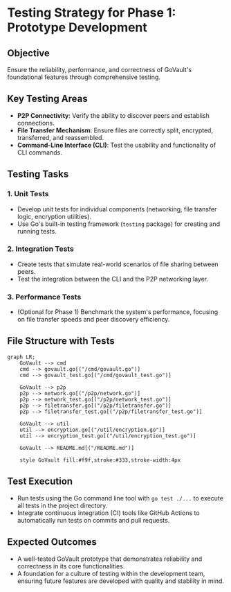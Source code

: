 # Testing Strategy for Phase 1: Prototype Development

## Objective
Ensure the reliability, performance, and correctness of GoVault's foundational features through comprehensive testing.

## Key Testing Areas
- **P2P Connectivity**: Verify the ability to discover peers and establish connections.
- **File Transfer Mechanism**: Ensure files are correctly split, encrypted, transferred, and reassembled.
- **Command-Line Interface (CLI)**: Test the usability and functionality of CLI commands.

## Testing Tasks

### 1. Unit Tests
- Develop unit tests for individual components (networking, file transfer logic, encryption utilities).
- Use Go's built-in testing framework (`testing` package) for creating and running tests.

### 2. Integration Tests
- Create tests that simulate real-world scenarios of file sharing between peers.
- Test the integration between the CLI and the P2P networking layer.

### 3. Performance Tests
- (Optional for Phase 1) Benchmark the system's performance, focusing on file transfer speeds and peer discovery efficiency.

## File Structure with Tests

```mermaid
graph LR;
    GoVault --> cmd
    cmd --> govault.go[("/cmd/govault.go")]
    cmd --> govault_test.go[("/cmd/govault_test.go")]
    
    GoVault --> p2p
    p2p --> network.go[("/p2p/network.go")]
    p2p --> network_test.go[("/p2p/network_test.go")]
    p2p --> filetransfer.go[("/p2p/filetransfer.go")]
    p2p --> filetransfer_test.go[("/p2p/filetransfer_test.go")]

    GoVault --> util
    util --> encryption.go[("/util/encryption.go")]
    util --> encryption_test.go[("/util/encryption_test.go")]

    GoVault --> README.md[("/README.md")]

    style GoVault fill:#f9f,stroke:#333,stroke-width:4px

```

## Test Execution
- Run tests using the Go command line tool with `go test ./...` to execute all tests in the project directory.
- Integrate continuous integration (CI) tools like GitHub Actions to automatically run tests on commits and pull requests.

## Expected Outcomes
- A well-tested GoVault prototype that demonstrates reliability and correctness in its core functionalities.
- A foundation for a culture of testing within the development team, ensuring future features are developed with quality and stability in mind.
